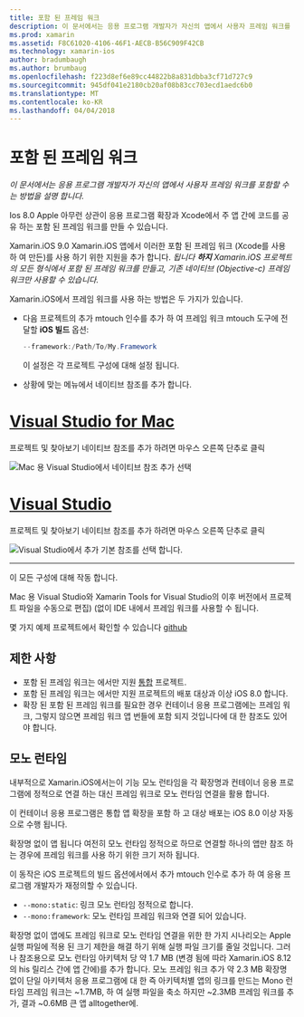 ```yaml
---
title: 포함 된 프레임 워크
description: 이 문서에서는 응용 프로그램 개발자가 자신의 앱에서 사용자 프레임 워크를 포함할 수는 방법을 설명 합니다.
ms.prod: xamarin
ms.assetid: F8C61020-4106-46F1-AECB-B56C909F42CB
ms.technology: xamarin-ios
author: bradumbaugh
ms.author: brumbaug
ms.openlocfilehash: f223d8ef6e89cc44822b8a831dbba3cf71d727c9
ms.sourcegitcommit: 945df041e2180cb20af08b83cc703ecd1aedc6b0
ms.translationtype: MT
ms.contentlocale: ko-KR
ms.lasthandoff: 04/04/2018
---
```

# <a name="embedded-frameworks"></a>포함 된 프레임 워크

_이 문서에서는 응용 프로그램 개발자가 자신의 앱에서 사용자 프레임 워크를 포함할 수는 방법을 설명 합니다._

Ios 8.0 Apple 아무런 상관이 응용 프로그램 확장과 Xcode에서 주 앱 간에 코드를 공유 하는 포함 된 프레임 워크를 만들 수 있습니다.

Xamarin.iOS 9.0 Xamarin.iOS 앱에서 이러한 포함 된 프레임 워크 (Xcode를 사용 하 여 만든)를 사용 하기 위한 지원을 추가 합니다. *됩니다 **하지** Xamarin.iOS 프로젝트의 모든 형식에서 포함 된 프레임 워크를 만들고, 기존 네이티브 (Objective-c) 프레임 워크만 사용할 수 있습니다.*

Xamarin.iOS에서 프레임 워크를 사용 하는 방법은 두 가지가 있습니다.

- 다음 프로젝트의 추가 mtouch 인수를 추가 하 여 프레임 워크 mtouch 도구에 전달할 **iOS 빌드** 옵션:

  ```csharp
  --framework:/Path/To/My.Framework
  ```

  이 설정은 각 프로젝트 구성에 대해 설정 됩니다.

- 상황에 맞는 메뉴에서 네이티브 참조를 추가 합니다.

# <a name="visual-studio-for-mactabvsmac"></a>[Visual Studio for Mac](#tab/vsmac)

프로젝트 및 찾아보기 네이티브 참조를 추가 하려면 마우스 오른쪽 단추로 클릭

![](embedded-frameworks-images/xam-native-refs.png "Mac 용 Visual Studio에서 네이티브 참조 추가 선택")

# <a name="visual-studiotabvswin"></a>[Visual Studio](#tab/vswin)

프로젝트 및 찾아보기 네이티브 참조를 추가 하려면 마우스 오른쪽 단추로 클릭

![](embedded-frameworks-images/vs-native-refs.png "Visual Studio에서 추가 기본 참조를 선택 합니다.")

-----

  이 모든 구성에 대해 작동 합니다.

Mac 용 Visual Studio와 Xamarin Tools for Visual Studio의 이후 버전에서 프로젝트 파일을 수동으로 편집) (없이 IDE 내에서 프레임 워크를 사용할 수 됩니다.

몇 가지 예제 프로젝트에서 확인할 수 있습니다 [github](https://github.com/rolfbjarne/embedded-frameworks)

## <a name="limitations"></a>제한 사항

- 포함 된 프레임 워크는 에서만 지원 [통합](~/cross-platform/macios/unified/index.md) 프로젝트.
- 포함 된 프레임 워크는 에서만 지원 프로젝트의 배포 대상과 이상 iOS 8.0 합니다.
- 확장 된 포함 된 프레임 워크를 필요한 경우 컨테이너 응용 프로그램에는 프레임 워크, 그렇지 않으면 프레임 워크 앱 번들에 포함 되지 것입니다에 대 한 참조도 있어야 합니다.

## <a name="the-mono-runtime"></a>모노 런타임

내부적으로 Xamarin.iOS에서는이 기능 모노 런타임을 각 확장명과 컨테이너 응용 프로그램에 정적으로 연결 하는 대신 프레임 워크로 모노 런타임 연결을 활용 합니다.

이 컨테이너 응용 프로그램은 통합 앱 확장을 포함 하 고 대상 배포는 iOS 8.0 이상 자동으로 수행 됩니다.

확장명 없이 앱 됩니다 여전히 모노 런타임 정적으로 하므로 연결할 하나의 앱만 참조 하는 경우에 프레임 워크를 사용 하기 위한 크기 저하 됩니다.

이 동작은 iOS 프로젝트의 빌드 옵션에서에서 추가 mtouch 인수로 추가 하 여 응용 프로그램 개발자가 재정의할 수 있습니다.

- `--mono:static`: 링크 모노 런타임 정적으로 합니다.
- `--mono:framework`: 모노 런타임 프레임 워크와 연결 되어 있습니다.

확장명 없이 앱에도 프레임 워크로 모노 런타임 연결을 위한 한 가지 시나리오는 Apple 실행 파일에 적용 된 크기 제한을 해결 하기 위해 실행 파일 크기를 줄일 것입니다. 그러나 참조용으로 모노 런타임 아키텍처 당 약 1.7 MB (변경 됨에 따라 Xamarin.iOS 8.12의 his 릴리스 간에 앱 간에)를 추가 합니다. 모노 프레임 워크 추가 약 2.3 MB 확장명 없이 단일 아키텍처 응용 프로그램에 대 한 즉 아키텍처별 앱의 링크를 만드는 Mono 런타임 프레임 워크는 ~1.7MB, 하 여 실행 파일을 축소 하지만 ~2.3MB 프레임 워크를 추가, 결과 ~0.6MB 큰 앱 alltogether에.

